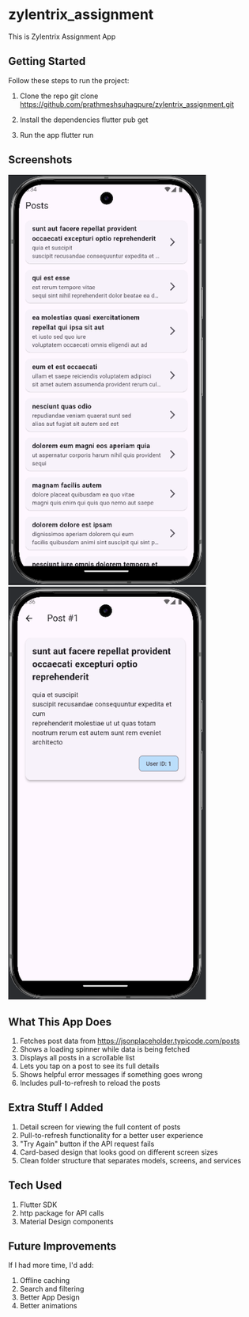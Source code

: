 # zylentrix_assignment

This is Zylentrix Assignment App

## Getting Started

Follow these steps to run the project:

1. Clone the repo
    git clone https://github.com/prathmeshsuhagpure/zylentrix_assignment.git
   
3. Install the dependencies
   flutter pub get

4. Run the app
   flutter run

## Screenshots

<p>
<img src="Screenshot (8).png" width="400"/> <img src="Screenshot (9).png" width="400"/>
</p>

## What This App Does

1. Fetches post data from https://jsonplaceholder.typicode.com/posts
2. Shows a loading spinner while data is being fetched
3. Displays all posts in a scrollable list
4. Lets you tap on a post to see its full details
5. Shows helpful error messages if something goes wrong
6. Includes pull-to-refresh to reload the posts

## Extra Stuff I Added

1. Detail screen for viewing the full content of posts
2. Pull-to-refresh functionality for a better user experience
3. "Try Again" button if the API request fails
4. Card-based design that looks good on different screen sizes
5. Clean folder structure that separates models, screens, and services

## Tech Used

1. Flutter SDK
2. http package for API calls
3. Material Design components

## Future Improvements
If I had more time, I'd add:

1. Offline caching
2. Search and filtering
3. Better App Design
4. Better animations
